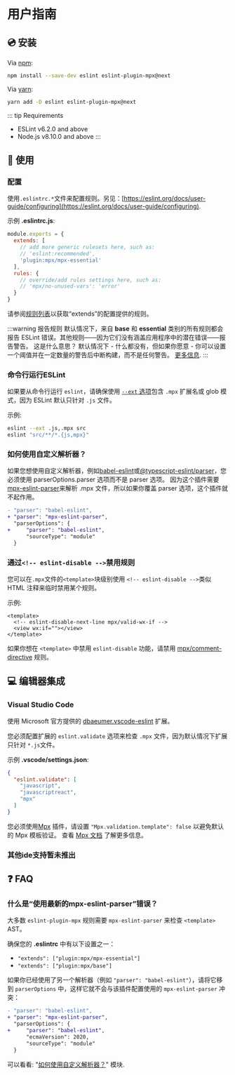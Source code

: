 # 用户指南

## :cd: 安装

Via [npm](https://www.npmjs.com/):
```bash
npm install --save-dev eslint eslint-plugin-mpx@next
```

Via [yarn](https://yarnpkg.com/):
```bash
yarn add -D eslint eslint-plugin-mpx@next
```

::: tip Requirements
- ESLint v6.2.0 and above
- Node.js v8.10.0 and above
:::

## :book: 使用

### 配置

使用`.eslintrc.*`文件来配置规则。另见：[https://eslint.org/docs/user-guide/configuring](https://eslint.org/docs/user-guide/configuring).

示例 **.eslintrc.js**:

```js
module.exports = {
  extends: [
    // add more generic rulesets here, such as:
    // 'eslint:recommended',
    'plugin:mpx/mpx-essential'
  ],
  rules: {
    // override/add rules settings here, such as:
    // 'mpx/no-unused-vars': 'error'
  }
}
```

请参阅[规则列表](../rules/README.md)以获取“extends”的配置提供的规则。

:::warning 报告规则
默认情况下，来自 **base** 和 **essential** 类别的所有规则都会报告 ESLint 错误。其他规则——因为它们没有涵盖应用程序中的潜在错误——报告警告。 这是什么意思？ 默认情况下 - 什么都没有，但如果你愿意 - 你可以设置一个阈值并在一定数量的警告后中断构建，而不是任何警告。 [更多信息](https://eslint.org/docs/user-guide/command-line-interface#handling-warnings).
:::

### 命令行运行ESLint

如果要从命令行运行 `eslint`，请确保使用 [`--ext` 选项](https://eslint.org/docs/user-guide/configuring#specifying-file-extensions-to-lint)包含 `.mpx` 扩展名或 glob 模式，因为 ESLint 默认只针对 `.js` 文件。

示例:

```bash
eslint --ext .js,.mpx src
eslint "src/**/*.{js,mpx}"
```

### 如何使用自定义解析器？

如果您想使用自定义解析器，例如[babel-eslint](https://www.npmjs.com/package/babel-eslint)或[@typescript-eslint/parser](https://www.npmjs.com/package/@typescript-eslint/parser)，您必须使用 parserOptions.parser 选项而不是 parser 选项。 因为这个插件需要[mpx-eslint-parser](https://github.com/mpx-ecology/mpx-eslint-parser)来解析 .mpx 文件，所以如果你覆盖 parser 选项，这个插件就不起作用。

```diff
- "parser": "babel-eslint",
+ "parser": "mpx-eslint-parser",
  "parserOptions": {
+     "parser": "babel-eslint",
      "sourceType": "module"
  }
```

### 通过`<!-- eslint-disable -->`禁用规则

您可以在`.mpx`文件的`<template>`块级别使用 `<!-- eslint-disable -->`类似 HTML 注释来临时禁用某个规则。

示例:

```vue
<template>
  <!-- eslint-disable-next-line mpx/valid-wx-if -->
  <view wx:if=""></view>
</template>
```

如果你想在 `<template>` 中禁用 `eslint-disable` 功能，请禁用 [mpx/comment-directive](../rules/comment-directive.md) 规则。

## :computer: 编辑器集成

### Visual Studio Code

使用 Microsoft 官方提供的 [dbaeumer.vscode-eslint](https://marketplace.visualstudio.com/items?itemName=dbaeumer.vscode-eslint) 扩展。

您必须配置扩展的 `eslint.validate` 选项来检查 `.mpx` 文件，因为默认情况下扩展只针对 `*.js`文件。

示例 **.vscode/settings.json**:

```json
{
  "eslint.validate": [
    "javascript",
    "javascriptreact",
    "mpx"
  ]
}
```

您必须使用[Mpx](https://marketplace.visualstudio.com/items?itemName=pagnkelly.mpx) 插件，请设置 `"Mpx.validation.template": false` 以避免默认的 Mpx 模板验证。 查看 [Mpx 文档](https://github.com/mpx-ecology/vscode-mpx) 了解更多信息。

### 其他ide支持暂未推出


## :question: FAQ

### 什么是“使用最新的mpx-eslint-parser”错误？

大多数 `eslint-plugin-mpx` 规则需要 `mpx-eslint-parser` 来检查 `<template>` AST。

确保您的 **.eslintrc** 中有以下设置之一：

- `"extends": ["plugin:mpx/mpx-essential"]`
- `"extends": ["plugin:mpx/base"]`

如果你已经使用了另一个解析器（例如 `"parser": "babel-eslint"`），请将它移到 `parserOptions` 中，这样它就不会与该插件配置使用的 `mpx-eslint-parser` 冲突：

```diff
- "parser": "babel-eslint",
+ "parser": "mpx-eslint-parser",
  "parserOptions": {
+     "parser": "babel-eslint",
      "ecmaVersion": 2020,
      "sourceType": "module"
  }
```
可以看看: "[如何使用自定义解析器？](#如何使用自定义解析器)" 模块.
